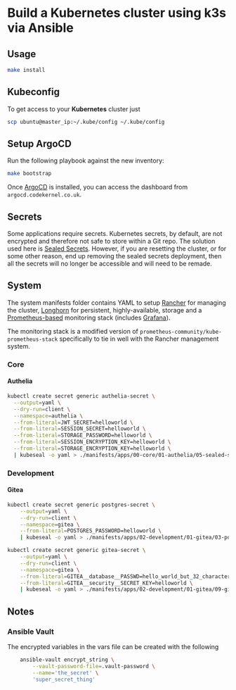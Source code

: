 # Build a Kubernetes cluster using k3s via Ansible

## Usage

```bash
make install
```

## Kubeconfig

To get access to your **Kubernetes** cluster just

```bash
scp ubuntu@master_ip:~/.kube/config ~/.kube/config
```

## Setup ArgoCD

Run the following playbook against the new inventory:

```bash
make bootstrap
```

Once [ArgoCD](https://github.com/argoproj/argo-cd) is installed, you can access the dashboard from
`argocd.codekernel.co.uk`. 


## Secrets

Some applications require secrets. Kubernetes secrets, by default, are not encrypted and therefore not safe to store
within a Git repo. The solution used here is [Sealed Secrets](https://github.com/bitnami-labs/sealed-secrets). However,
if you are resetting the cluster, or for some  other reason, end up removing the sealed secrets deployment, then all
the secrets will no longer be accessible and will need to be remade.

## System

The system manifests folder contains YAML to setup [Rancher](https://github.com/rancher/rancher) for managing the
cluster, [Longhorn](https://github.com/longhorn/longhorn) for persistent, highly-available, storage and a
[Prometheus-based](https://github.com/prometheus-operator/kube-prometheus) monitoring stack (includes 
[Grafana](https://github.com/grafana/grafana)).

The monitoring stack is a modified version of `prometheus-community/kube-prometheus-stack` specifically to tie in well
with the Rancher management system.

### Core

#### Authelia
```bash
kubectl create secret generic authelia-secret \
  --output=yaml \
  --dry-run=client \
  --namespace=authelia \
  --from-literal=JWT_SECRET=helloworld \
  --from-literal=SESSION_SECRET=helloworld \
  --from-literal=STORAGE_PASSWORD=helloworld \
  --from-literal=SESSION_ENCRYPTION_KEY=helloworld \
  --from-literal=STORAGE_ENCRYPTION_KEY=helloworld \
  | kubeseal -o yaml > ./manifests/apps/00-core/01-authelia/05-sealed-secret.yml
```

### Development

#### Gitea
```bash
kubectl create secret generic postgres-secret \
    --output=yaml \
    --dry-run=client \
    --namespace=gitea \
    --from-literal=POSTGRES_PASSWORD=helloworld \
    | kubeseal -o yaml > ./manifests/apps/02-development/01-gitea/03-postgres-secret-sealed.yml
```

```bash
kubectl create secret generic gitea-secret \
    --output=yaml \
    --dry-run=client \
    --namespace=gitea \
    --from-literal=GITEA__database__PASSWD=hello_world_but_32_characters_XX \
    --from-literal=GITEA__security__SECRET_KEY=helloworld \
    | kubeseal -o yaml > ./manifests/apps/02-development/01-gitea/09-gitea-secret-sealed.yml
```

## Notes

### Ansible Vault

The encrypted variables in the vars file can be created with the following

```bash
    ansible-vault encrypt_string \
        --vault-password-file=.vault-password \
        --name='the_secret' \
        'super_secret_thing'
```